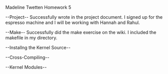 Madeline Twetten
Homework 5

--Project--
Successfully wrote in the project document. I signed up for the espresso machine
and I will be working with Hannah and Rahul.

--Make--
Successfully did the make exercise on the wiki. I included the makefile in my
directory.

--Installng the Kernel Source--


--Cross-Compiling--


--Kernel Modules--

